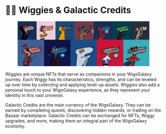 # 🧑🚀 Wiggies & Galactic Credits

<figure><img src="../../.gitbook/assets/Wiggies.jpeg" alt=""><figcaption></figcaption></figure>

Wiggies are unique NFTs that serve as companions in your WigoGalaxy journey. Each Wiggy has its characteristics, strengths, and can be leveled up over time by collecting and applying level-up assets. Wiggies also add a personal touch to your WigoGalaxy experience, as they represent your identity in this vast universe.

Galactic Credits are the main currency of the WigoGalaxy. They can be earned by completing quests, discovering hidden rewards, or trading on the Bazaar marketplace. Galactic Credits can be exchanged for NFTs, Wiggy upgrades, and more, making them an integral part of the WigoGalaxy economy.
